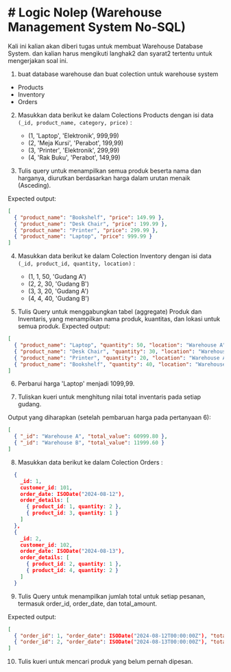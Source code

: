 # # Logic Nolep (Warehouse Management System No-SQL)
Kali ini kalian akan diberi tugas untuk membuat Warehouse Database System. dan kalian harus mengikuti langhak2 dan syarat2 tertentu untuk 
mengerjakan soal ini.

1. buat database warehouse dan buat colection untuk warehouse system
  -  Products 
  -  Inventory 
  -  Orders

2. Masukkan data berikut ke dalam Colections Products dengan isi data `(_id, product_name, category, price)` :
    - (1, 'Laptop', 'Elektronik', 999,99)
    - (2, 'Meja Kursi', 'Perabot', 199,99)
    - (3, 'Printer', 'Elektronik', 299,99)
    - (4, 'Rak Buku', 'Perabot', 149,99)
  
3. Tulis query untuk menampilkan semua produk beserta nama dan harganya, diurutkan berdasarkan harga dalam urutan menaik (Asceding).

Expected output:
```json
[
  { "product_name": "Bookshelf", "price": 149.99 },
  { "product_name": "Desk Chair", "price": 199.99 },
  { "product_name": "Printer", "price": 299.99 },
  { "product_name": "Laptop", "price": 999.99 }
]
```

4. Masukkan data berikut ke dalam Colection Inventory dengan isi data `(_id, product_id, quantity, location)` :
    - (1, 1, 50, 'Gudang A')
    - (2, 2, 30, 'Gudang B')
    - (3, 3, 20, 'Gudang A')
    - (4, 4, 40, 'Gudang B')

5. Tulis Query untuk menggabungkan tabel (aggregate) Produk dan Inventaris, yang menampilkan nama produk, kuantitas, dan lokasi untuk semua produk.
Expected output:
```json
[
  { "product_name": "Laptop", "quantity": 50, "location": "Warehouse A" },
  { "product_name": "Desk Chair", "quantity": 30, "location": "Warehouse B" },
  { "product_name": "Printer", "quantity": 20, "location": "Warehouse A" },
  { "product_name": "Bookshelf", "quantity": 40, "location": "Warehouse B" }
]
```

6. Perbarui harga 'Laptop' menjadi 1099,99.

7. Tuliskan kueri untuk menghitung nilai total inventaris pada setiap gudang.

Output yang diharapkan (setelah pembaruan harga pada pertanyaan 6):
```json
[
  { "_id": "Warehouse A", "total_value": 60999.80 },
  { "_id": "Warehouse B", "total_value": 11999.60 }
]
```

8. Masukkan data berikut ke dalam Colection Orders :
```json
  {
    _id: 1,
    customer_id: 101,
    order_date: ISODate("2024-08-12"),
    order_details: [
      { product_id: 1, quantity: 2 },
      { product_id: 3, quantity: 1 }
    ]
  },
  {
    _id: 2,
    customer_id: 102,
    order_date: ISODate("2024-08-13"),
    order_details: [
      { product_id: 2, quantity: 1 },
      { product_id: 4, quantity: 2 }
    ]
  }
```

9. Tulis Query untuk menampilkan jumlah total untuk setiap pesanan, termasuk order_id, order_date, dan total_amount.

Expected output:
```json
[
  { "order_id": 1, "order_date": ISODate("2024-08-12T00:00:00Z"), "total_amount": 2499.97 },
  { "order_id": 2, "order_date": ISODate("2024-08-13T00:00:00Z"), "total_amount": 499.97 }
]
```

10. Tulis kueri untuk mencari produk yang belum pernah dipesan.
  

